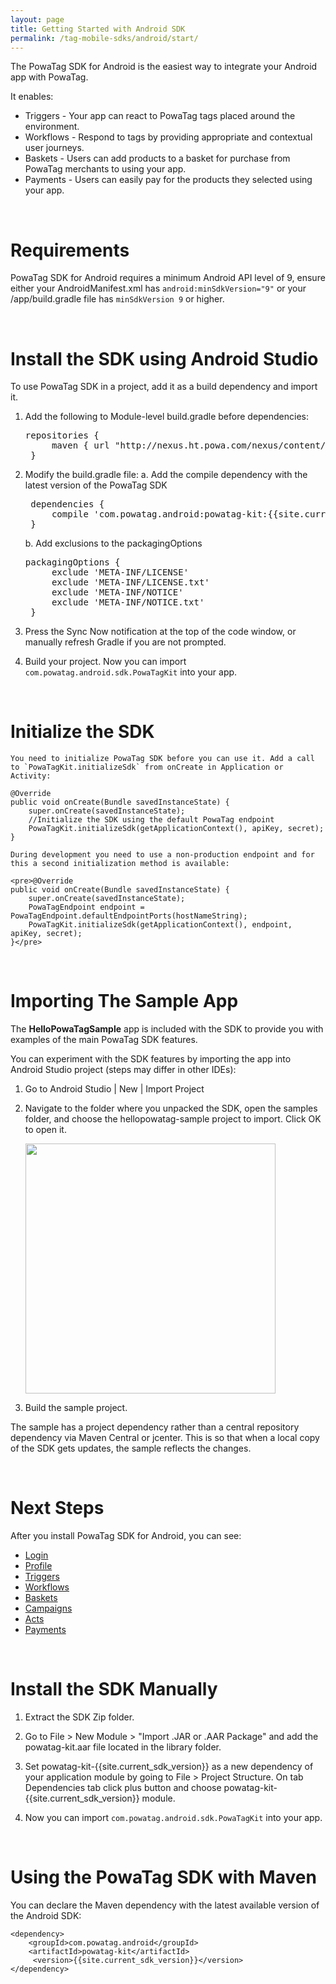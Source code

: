```yaml
---
layout: page
title: Getting Started with Android SDK
permalink: /tag-mobile-sdks/android/start/
---
```


The PowaTag SDK for Android is the easiest way to integrate your Android app with PowaTag.

It enables:

* Triggers - Your app can react to PowaTag tags placed around the environment.
* Workflows - Respond to tags by providing appropriate and contextual user journeys.
* Baskets - Users can add products to a basket for purchase from PowaTag merchants to using your app.
* Payments - Users can easily pay for the products they selected using your app.


<br />

# Requirements

PowaTag SDK for Android requires a minimum Android API level of 9, ensure either your AndroidManifest.xml has `android:minSdkVersion="9"` or your /app/build.gradle file has `minSdkVersion 9` or higher.

<br />

# Install the SDK using Android Studio

To use PowaTag SDK in a project, add it as a build dependency and import it.

1. Add the following to Module-level build.gradle before dependencies:

    <pre>repositories {
        maven { url "http://nexus.ht.powa.com/nexus/content/repositories/ptk-releases/" }
    }</pre>

2. Modify the build.gradle file:
	a. Add the compile dependency with the latest version of the PowaTag SDK
    
	<pre>
    dependencies {
        compile 'com.powatag.android:powatag-kit:{{site.current_sdk_version}}'
    }</pre>
	
	b. Add exclusions to the packagingOptions
	
	<pre>packagingOptions {
        exclude 'META-INF/LICENSE'
        exclude 'META-INF/LICENSE.txt'
        exclude 'META-INF/NOTICE'
        exclude 'META-INF/NOTICE.txt'
    }</pre>	
	

3. Press the Sync Now notification at the top of the code window, or manually refresh Gradle if you are not prompted.

4. Build your project. Now you can import `com.powatag.android.sdk.PowaTagKit` into your app.

<br />

# Initialize the SDK

	You need to initialize PowaTag SDK before you can use it. Add a call to `PowaTagKit.initializeSdk` from onCreate in Application or Activity:

    @Override
    public void onCreate(Bundle savedInstanceState) {
        super.onCreate(savedInstanceState);
        //Initialize the SDK using the default PowaTag endpoint
        PowaTagKit.initializeSdk(getApplicationContext(), apiKey, secret);
    }

	During development you need to use a non-production endpoint and for this a second initialization method is available:
	
	<pre>@Override
	public void onCreate(Bundle savedInstanceState) {
		super.onCreate(savedInstanceState);
		PowaTagEndpoint endpoint = PowaTagEndpoint.defaultEndpointPorts(hostNameString);
		PowaTagKit.initializeSdk(getApplicationContext(), endpoint, apiKey, secret);
	}</pre>

	
<br/>	


# Importing The Sample App

The **HelloPowaTagSample** app is included with the SDK to provide you with examples of the main PowaTag SDK features. 

You can experiment with the SDK features by importing the app into Android Studio project (steps may differ in other IDEs):

1. Go to Android Studio \| New \| Import Project

2. Navigate to the folder where you unpacked the SDK, open the samples folder, and choose the hellopowatag-sample project to import. Click OK to open it.

    <img src="{{ '/images/powatag_mobile_sdks_android_start_import.png' | prepend: site.baseurl }}" height="400" />

3. Build the sample project.

The sample has a project dependency rather than a central repository dependency via Maven Central or jcenter. This is so that when a local copy of the SDK gets updates, the sample reflects the changes.

<br />

# Next Steps

After you install PowaTag SDK for Android, you can see:

* [Login]({{site.baseurl}}/tag-mobile-sdks/android/login/)
* [Profile]({{site.baseurl}}/tag-mobile-sdks/android/profile/)
* [Triggers]({{site.baseurl}}/tag-mobile-sdks/android/triggers/)
* [Workflows]({{site.baseurl}}/tag-mobile-sdks/android/workflows/)
* [Baskets]({{site.baseurl}}/tag-mobile-sdks/android/baskets/)
* [Campaigns]({{site.baseurl}}/tag-mobile-sdks/android/campaigns/)
* [Acts]({{site.baseurl}}/tag-mobile-sdks/android/acts/)
* [Payments]({{site.baseurl}}/tag-mobile-sdks/android/payments/)

<br />

# Install the SDK Manually

1. Extract the SDK Zip folder.

2. Go to File > New Module > "Import .JAR or .AAR Package" and add the powatag-kit.aar file located in the library folder.

3. Set powatag-kit-{{site.current_sdk_version}} as a new dependency of your application module by going to File > Project Structure. On tab Dependencies tab click plus button and choose powatag-kit-{{site.current_sdk_version}} module.

4. Now you can import `com.powatag.android.sdk.PowaTagKit` into your app.

<br />

# Using the PowaTag SDK with Maven

You can declare the Maven dependency with the latest available version of the Android SDK:

    <dependency>
        <groupId>com.powatag.android</groupId>
        <artifactId>powatag-kit</artifactId>
         <version>{{site.current_sdk_version}}</version>
    </dependency>
